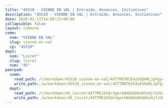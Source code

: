 ```yaml
---
title: "45510 - VIENNE EN VAL | Entraide, Annonces, Initiatives"
description: "45510 - VIENNE EN VAL | Entraide, Annonces, Initiatives"
date: 2020-01-11T14:09:21+09:00
collapsible: false
layout: commune
comm:
  nom: "VIENNE EN VAL"
  slug: vienne-en-val
  cp: "45510"
dept:
  nom: "Loiret"
  slug: loiret
  num: "45"
peerpad:
  comm:
    read_path: /r/markdown/45510_vienne-en-val/4XTTMDTKCE4y6SDmRLJpFgy4ATT1MzTqtx24TLomvPkqvCybj
    write_path: /w/markdown/45510_vienne-en-val/4XTTMDTKCE4y6SDmRLJpFgy4ATT1MzTqtx24TLomvPkqvCybj-K3TgUA1F2St3egKT84Ynpsu9UhXLoswVGQykeCdm7mxq7f9gDJReSTBmpxXsdEKs71eUyn1DJz1opp7cZZahb5WXnHfFNpxz7YXjhPhj5fLsuQNbTYQq1WvmouUNGGmamHUw3z5B
  dept:
    read_path: /r/markdown/45_loiret/4XTTME2kSQrSgerkNd6EmDKdA5o9jfzUG2SAG8C2qVYb3YXN4
    write_path: /w/markdown/45_loiret/4XTTME2kSQrSgerkNd6EmDKdA5o9jfzUG2SAG8C2qVYb3YXN4-K3TgULpEDoP6p5UphGUnEGQQDb2AQTj81Z2trE1ZVsdtBZSXUbkVLE9oEias3DdMz5vmgxRH8ErfnuyVj2VYfJxxhBMoq5ZxQCDrb2jTVFkww5uEThgDKwT8pF9LfJGTpqNraKjJ
---
```


